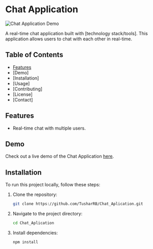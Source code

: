 
# Chat Application

![Chat Application Demo](demo.gif)

A real-time chat application built with [technology stack/tools]. This application allows users to chat with each other in real-time.

## Table of Contents

- [Features](#features)
- [Demo]
- [Installation]
- [Usage]
- [Contributing]
- [License]
- [Contact]

## Features

- Real-time chat with multiple users.

## Demo

Check out a live demo of the Chat Application [here](link-to-demo).

## Installation

To run this project locally, follow these steps:

1. Clone the repository:

   ```bash
   git clone https://github.com/TusharRB/Chat_Aplication.git
   
2. Navigate to the project directory:

   ```bash
   cd Chat_Aplication
   
3. Install dependencies:

   ```bash
   npm install

